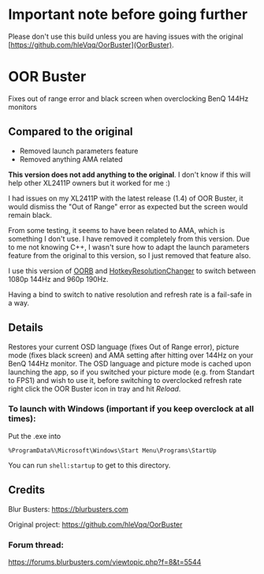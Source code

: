 # Important note before going further
Please don't use this build unless you are having issues with the original [https://github.com/hleVqq/OorBuster](OorBuster).

# OOR Buster
Fixes out of range error and black screen when overclocking BenQ 144Hz monitors

## Compared to the original
* Removed launch parameters feature
* Removed anything AMA related

**This version does not add anything to the original**. I don't know if this will help other XL2411P owners but it worked for me :)

I had issues on my XL2411P with the latest release (1.4) of OOR Buster, it would dismiss the "Out of Range" error as expected but the screen would remain black.

From some testing, it seems to have been related to AMA, which is something I don't use. I have removed it completely from this version. Due to me not knowing C++, I wasn't sure how to adapt the launch parameters feature from the original to this version, so I just removed that feature also.

I use this version of [OORB](https://github.com/Chopper1337/OorBuster/releases/tag/1.4.1) and [HotkeyResolutionChanger](https://funk.eu/hrc/) to switch between 1080p 144Hz and 960p 190Hz.

Having a bind to switch to native resolution and refresh rate is a fail-safe in a way.

## Details
Restores your current OSD language (fixes Out of Range error), picture mode (fixes black screen) and AMA setting after hitting over 144Hz on your BenQ 144Hz monitor. The OSD language and picture mode is cached upon launching the app, so if you switched your picture mode (e.g. from Standart to FPS1) and wish to use it, before switching to overclocked refresh rate right click the OOR Buster icon in tray and hit _Reload_.

  
### To launch with Windows (important if you keep overclock at all times):
Put the .exe into 
```
%ProgramData%\Microsoft\Windows\Start Menu\Programs\StartUp
```
You can run `shell:startup` to get to this directory.

## Credits
Blur Busters: https://blurbusters.com

Original project: https://github.com/hleVqq/OorBuster

### Forum thread:
https://forums.blurbusters.com/viewtopic.php?f=8&t=5544
